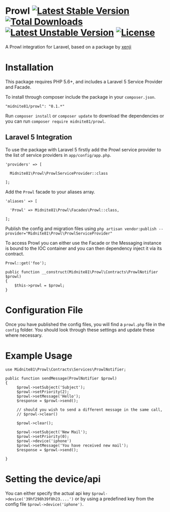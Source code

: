# Prowl [![Latest Stable Version](https://poser.pugx.org/midnite81/prowl/version)](https://packagist.org/packages/midnite81/prowl) [![Total Downloads](https://poser.pugx.org/midnite81/prowl/downloads)](https://packagist.org/packages/midnite81/prowl) [![Latest Unstable Version](https://poser.pugx.org/midnite81/prowl/v/unstable)](https://packagist.org/packages/midnite81/prowl) [![License](https://poser.pugx.org/midnite81/prowl/license.svg)](https://packagist.org/packages/midnite81/prowl)

A Prowl integration for Laravel, based on a package by [xenji](https://github.com/xenji/ProwlPHP)

# Installation

This package requires PHP 5.6+, and includes a Laravel 5 Service Provider and Facade.

To install through composer include the package in your `composer.json`.

    "midnite81/prowl": "0.1.*"

Run `composer install` or `composer update` to download the dependencies or you can run `composer require midnite81/prowl`.

## Laravel 5 Integration

To use the package with Laravel 5 firstly add the Prowl service provider to the list of service providers 
in `app/config/app.php`.

    'providers' => [

      Midnite81\Prowl\ProwlServiceProvider::class
              
    ];
    
Add the `Prowl` facade to your aliases array.

    'aliases' => [

      'Prowl' => Midnite81\Prowl\Facades\Prowl::class,
      
    ];
    
Publish the config and migration files using 
`php artisan vendor:publish --provider="Midnite81\Prowl\ProwlServiceProvider"`

To access Prowl you can either use the Facade or the Messaging instance is bound to the IOC container and you can 
then dependency inject it via its contract.


    Prowl::get('foo');
    
    public function __construct(Midnite81\Prowl\Contracts\ProwlNotifier $prowl)
    {
        $this->prowl = $prowl;
    }
    
# Configuration File

Once you have published the config files, you will find a `prowl.php` file in the `config` folder. You should 
look through these settings and update these where necessary. 

# Example Usage

    use Midnite81\Prowl\Contracts\Services\ProwlNotifier;
    
    public function sendMessage(ProwlNotifier $prowl) 
    {
         $prowl->setSubject('Subject');
         $prowl->setPriority(2);
         $prowl->setMessage('Hello');
         $response = $prowl->send();
         
         // should you wish to send a different message in the same call, 
         // $prowl->clear() 
         
         $prowl->clear(); 
         
         $prowl->setSubject('New Mail');
         $prowl->setPriority(0);
         $prowl->device('iphone') 
         $prowl->setMessage('You have received new mail');
         $response = $prowl->send();
         
    }

# Setting the device/api

You can either specify the actual api key `$prowl->device('39hf298h39f8h23....')` or by using a predefined key from the 
config file `$prowl->device('iphone')`. 